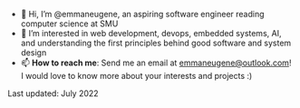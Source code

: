 - 👋 Hi, I’m @emmaneugene, an aspiring software engineer reading computer science at SMU
- 👀 I’m interested in web development, devops, embedded systems, AI, and understanding the first principles behind good software and system design 
- 📫 **How to reach me**: Send me an email at emmaneugene@outlook.com! I would love to know more about your interests and projects :)

Last updated: July 2022

<!---
emmaneugene/emmaneugene is a ✨ special ✨ repository because its `README.md` (this file) appears on your GitHub profile.
You can click the Preview link to take a look at your changes.
--->
